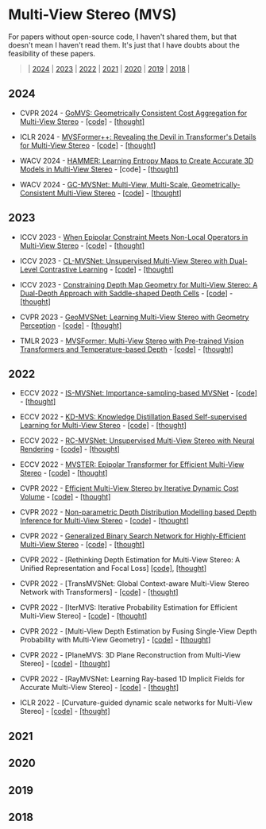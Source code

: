 # Multi-View Stereo (MVS)
For papers without open-source code, I haven't shared them, but that doesn't mean I haven't read them. It's just that I have doubts about the feasibility of these papers.

> | [2024](#2024) | [2023](#2023) | [2022](#2022) | [2021](#2021) | [2020](#2020) | [2019](#2019) | [2018](#2018) |
## 2024

- CVPR 2024 - [GoMVS: Geometrically Consistent Cost Aggregation for Multi-View Stereo](https://arxiv.org/pdf/2404.07992.pdf) - [[code]](https://github.com/Wuuu3511/GoMVS) - [[thought]]()

- ICLR 2024 - [MVSFormer++: Revealing the Devil in Transformer's Details for Multi-View Stereo](https://arxiv.org/pdf/2401.11673.pdf) - [[code]](https://github.com/maybeLx/MVSFormerPlusPlus) - [[thought]]()
  
- WACV 2024 - [HAMMER: Learning Entropy Maps to Create Accurate 3D Models in Multi-View Stereo](https://openaccess.thecvf.com/content/WACV2024/papers/Weilharter_HAMMER_Learning_Entropy_Maps_To_Create_Accurate_3D_Models_in_WACV_2024_paper.pdf) - [code] - [[thought]]()
  
- WACV 2024 - [GC-MVSNet: Multi-View, Multi-Scale, Geometrically-Consistent Multi-View Stereo](https://github.com/vkvats/GC-MVSNet) - [[code]](https://github.com/vkvats/GC-MVSNet) - [[thought]]()

## 2023

- ICCV 2023 - [When Epipolar Constraint Meets Non-Local Operators in Multi-View Stereo](https://arxiv.org/pdf/2309.17218.pdf) - [[code]](https://github.com/TQTQliu/ET-MVSNet) - [[thought]]()

- ICCV 2023 - [CL-MVSNet: Unsupervised Multi-View Stereo with Dual-Level Contrastive Learning](https://openaccess.thecvf.com/content/ICCV2023/papers/Xiong_CL-MVSNet_Unsupervised_Multi-View_Stereo_with_Dual-Level_Contrastive_Learning_ICCV_2023_paper.pdf) - [[code]](https://github.com/KaiqiangXiong/CL-MVSNet) - [[thought]]()

- ICCV 2023 - [Constraining Depth Map Geometry for Multi-View Stereo: A Dual-Depth Approach with Saddle-shaped Depth Cells](https://arxiv.org/pdf/2307.09160.pdf) - [[code]](https://github.com/DIVE128/DMVSNet) - [[thought]]()

- CVPR 2023 - [GeoMVSNet: Learning Multi-View Stereo with Geometry Perception](https://openaccess.thecvf.com/content/CVPR2023/papers/Zhang_GeoMVSNet_Learning_Multi-View_Stereo_With_Geometry_Perception_CVPR_2023_paper.pdf) - [[code]](https://github.com/doubleZ0108/GeoMVSNet) - [[thought]]()

- TMLR 2023 - [MVSFormer: Multi-View Stereo with Pre-trained Vision Transformers and Temperature-based Depth](https://arxiv.org/pdf/2208.02541.pdf) - [[code]](https://github.com/ewrfcas/MVSFormer) - [[thought]]()
  
## 2022

- ECCV 2022 - [IS-MVSNet: Importance-sampling-based MVSNet](https://www.ecva.net/papers/eccv_2022/papers_ECCV/papers/136920663.pdf) - [[code]](https://github.com/NoOneUST/IS-MVSNet) - [[thought]]()

- ECCV 2022 - [KD-MVS: Knowledge Distillation Based Self-supervised Learning for Multi-View Stereo](https://arxiv.org/pdf/2207.10425.pdf) - [[code]](https://github.com/megvii-research/KD-MVS) - [[thought]]()

- ECCV 2022 - [RC-MVSNet: Unsupervised Multi-View Stereo with Neural Rendering](https://arxiv.org/pdf/2203.03949.pdf) - [[code]](https://github.com/Boese0601/RC-MVSNet) - [[thought]]()

- ECCV 2022 - [MVSTER: Epipolar Transformer for Efficient Multi-View Stereo](https://arxiv.org/pdf/2204.07346.pdf) - [[code]](https://github.com/JeffWang987/MVSTER) - [[thought]]()

- CVPR 2022 - [Efficient Multi-View Stereo by Iterative Dynamic Cost Volume](https://openaccess.thecvf.com/content/CVPR2022/papers/Wang_Efficient_Multi-View_Stereo_by_Iterative_Dynamic_Cost_Volume_CVPR_2022_paper.pdf) - [[code]](https://github.com/bdwsq1996/Effi-MVS) - [[thought]]()

- CVPR 2022 - [Non-parametric Depth Distribution Modelling based Depth Inference for Multi-View Stereo](https://arxiv.org/pdf/2205.03783.pdf) - [[code]](https://github.com/NVlabs/NP-CVP-MVSNet) - [[thought]]()

- CVPR 2022 - [Generalized Binary Search Network for Highly-Efficient Multi-View Stereo](https://arxiv.org/pdf/2112.02338.pdf) - [[code]](https://github.com/MiZhenxing/GBi-Net) - [[thought]]()

- CVPR 2022 - [Rethinking Depth Estimation for Multi-View Stereo: A Unified Representation and Focal Loss] [[code]](), [[thought]]()

- CVPR 2022 - [TransMVSNet: Global Context-aware Multi-View Stereo Network with Transformers] - [[code]]() - [[thought]]()

- CVPR 2022 - [IterMVS: Iterative Probability Estimation for Efficient Multi-View Stereo] - [[code]]() - [[thought]]()

- CVPR 2022 - [Multi-View Depth Estimation by Fusing Single-View Depth Probability with Multi-View Geometry] - [[code]]() - [[thought]]()

- CVPR 2022 - [PlaneMVS: 3D Plane Reconstruction from Multi-View Stereo] - [[code]]() - [[thought]]()

- CVPR 2022 - [RayMVSNet: Learning Ray-based 1D Implicit Fields for Accurate Multi-View Stereo] - [[code]]() - [[thought]]()

- ICLR 2022 - [Curvature-guided dynamic scale networks for Multi-View Stereo] - [[code]]() - [[thought]]()


## 2021

## 2020

## 2019

## 2018
